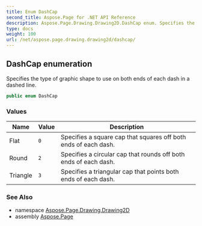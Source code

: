 ```yaml
---
title: Enum DashCap
second_title: Aspose.Page for .NET API Reference
description: Aspose.Page.Drawing.Drawing2D.DashCap enum. Specifies the type of graphic shape to use on both ends of each dash in a dashed line
type: docs
weight: 100
url: /net/aspose.page.drawing.drawing2d/dashcap/
---
```

## DashCap enumeration

Specifies the type of graphic shape to use on both ends of each dash in a dashed line.

```csharp
public enum DashCap
```

### Values

| Name | Value | Description |
| --- | --- | --- |
| Flat | `0` | Specifies a square cap that squares off both ends of each dash. |
| Round | `2` | Specifies a circular cap that rounds off both ends of each dash. |
| Triangle | `3` | Specifies a triangular cap that points both ends of each dash. |

### See Also

* namespace [Aspose.Page.Drawing.Drawing2D](../../aspose.page.drawing.drawing2d/)
* assembly [Aspose.Page](../../)


